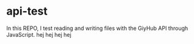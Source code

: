 # api-test
In this REPO, I test reading and writing files with the GiyHub API through JavaScript.
 hej hej hej hej